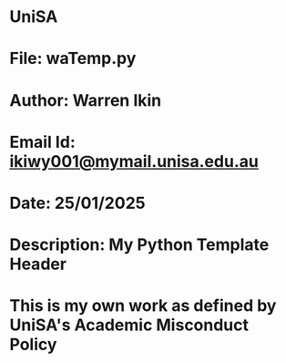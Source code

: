 # UniSA
#
# File: waTemp.py
# Author: Warren Ikin
# Email Id: ikiwy001@mymail.unisa.edu.au
# Date: 25/01/2025
# Description: My Python Template Header
# This is my own work as defined by UniSA's Academic Misconduct Policy
